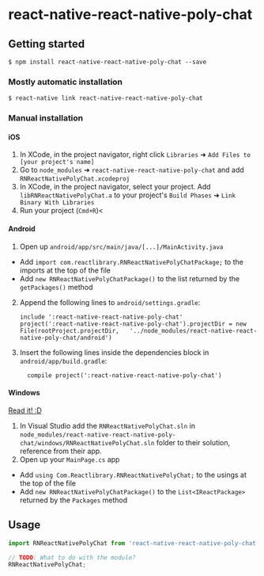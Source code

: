 
# react-native-react-native-poly-chat

## Getting started

`$ npm install react-native-react-native-poly-chat --save`

### Mostly automatic installation

`$ react-native link react-native-react-native-poly-chat`

### Manual installation


#### iOS

1. In XCode, in the project navigator, right click `Libraries` ➜ `Add Files to [your project's name]`
2. Go to `node_modules` ➜ `react-native-react-native-poly-chat` and add `RNReactNativePolyChat.xcodeproj`
3. In XCode, in the project navigator, select your project. Add `libRNReactNativePolyChat.a` to your project's `Build Phases` ➜ `Link Binary With Libraries`
4. Run your project (`Cmd+R`)<

#### Android

1. Open up `android/app/src/main/java/[...]/MainActivity.java`
  - Add `import com.reactlibrary.RNReactNativePolyChatPackage;` to the imports at the top of the file
  - Add `new RNReactNativePolyChatPackage()` to the list returned by the `getPackages()` method
2. Append the following lines to `android/settings.gradle`:
  	```
  	include ':react-native-react-native-poly-chat'
  	project(':react-native-react-native-poly-chat').projectDir = new File(rootProject.projectDir, 	'../node_modules/react-native-react-native-poly-chat/android')
  	```
3. Insert the following lines inside the dependencies block in `android/app/build.gradle`:
  	```
      compile project(':react-native-react-native-poly-chat')
  	```

#### Windows
[Read it! :D](https://github.com/ReactWindows/react-native)

1. In Visual Studio add the `RNReactNativePolyChat.sln` in `node_modules/react-native-react-native-poly-chat/windows/RNReactNativePolyChat.sln` folder to their solution, reference from their app.
2. Open up your `MainPage.cs` app
  - Add `using Com.Reactlibrary.RNReactNativePolyChat;` to the usings at the top of the file
  - Add `new RNReactNativePolyChatPackage()` to the `List<IReactPackage>` returned by the `Packages` method


## Usage
```javascript
import RNReactNativePolyChat from 'react-native-react-native-poly-chat';

// TODO: What to do with the module?
RNReactNativePolyChat;
```
  